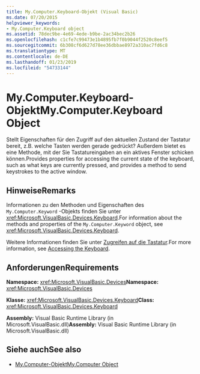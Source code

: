 ```yaml
---
title: My.Computer.Keyboard-Objekt (Visual Basic)
ms.date: 07/20/2015
helpviewer_keywords:
- My.Computer.Keyboard object
ms.assetid: 78dec9be-4e69-4ede-b9be-2ac34bec2b26
ms.openlocfilehash: c1cfe7c99473e1b4895fb7f0b9044f2520c8eef5
ms.sourcegitcommit: 6b308cf6d627d78ee36dbbae8972a310ac7fd6c8
ms.translationtype: MT
ms.contentlocale: de-DE
ms.lasthandoff: 01/23/2019
ms.locfileid: "54733144"
---
```

# <a name="mycomputerkeyboard-object"></a><span data-ttu-id="2a7d3-102">My.Computer.Keyboard-Objekt</span><span class="sxs-lookup"><span data-stu-id="2a7d3-102">My.Computer.Keyboard Object</span></span>
<span data-ttu-id="2a7d3-103">Stellt Eigenschaften für den Zugriff auf den aktuellen Zustand der Tastatur bereit, z.B. welche Tasten werden gerade gedrückt? Außerdem bietet es eine Methode, mit der Sie Tastatureingaben an ein aktives Fenster schicken können.</span><span class="sxs-lookup"><span data-stu-id="2a7d3-103">Provides properties for accessing the current state of the keyboard, such as what keys are currently pressed, and provides a method to send keystrokes to the active window.</span></span>  
  
## <a name="remarks"></a><span data-ttu-id="2a7d3-104">Hinweise</span><span class="sxs-lookup"><span data-stu-id="2a7d3-104">Remarks</span></span>  
 <span data-ttu-id="2a7d3-105">Informationen zu den Methoden und Eigenschaften des `My.Computer.Keyword` -Objekts finden Sie unter <xref:Microsoft.VisualBasic.Devices.Keyboard>.</span><span class="sxs-lookup"><span data-stu-id="2a7d3-105">For information about the methods and properties of the `My.Computer.Keyword` object, see <xref:Microsoft.VisualBasic.Devices.Keyboard>.</span></span>  
  
 <span data-ttu-id="2a7d3-106">Weitere Informationen finden Sie unter [Zugreifen auf die Tastatur](../../../visual-basic/developing-apps/programming/computer-resources/accessing-the-keyboard.md).</span><span class="sxs-lookup"><span data-stu-id="2a7d3-106">For more information, see [Accessing the Keyboard](../../../visual-basic/developing-apps/programming/computer-resources/accessing-the-keyboard.md).</span></span>  
  
## <a name="requirements"></a><span data-ttu-id="2a7d3-107">Anforderungen</span><span class="sxs-lookup"><span data-stu-id="2a7d3-107">Requirements</span></span>  
 <span data-ttu-id="2a7d3-108">**Namespace:** <xref:Microsoft.VisualBasic.Devices></span><span class="sxs-lookup"><span data-stu-id="2a7d3-108">**Namespace:** <xref:Microsoft.VisualBasic.Devices></span></span>  
  
 <span data-ttu-id="2a7d3-109">**Klasse:** <xref:Microsoft.VisualBasic.Devices.Keyboard></span><span class="sxs-lookup"><span data-stu-id="2a7d3-109">**Class:** <xref:Microsoft.VisualBasic.Devices.Keyboard></span></span>  
  
 <span data-ttu-id="2a7d3-110">**Assembly:** Visual Basic Runtime Library (in Microsoft.VisualBasic.dll)</span><span class="sxs-lookup"><span data-stu-id="2a7d3-110">**Assembly:** Visual Basic Runtime Library (in Microsoft.VisualBasic.dll)</span></span>  
  
## <a name="see-also"></a><span data-ttu-id="2a7d3-111">Siehe auch</span><span class="sxs-lookup"><span data-stu-id="2a7d3-111">See also</span></span>
- [<span data-ttu-id="2a7d3-112">My.Computer-Objekt</span><span class="sxs-lookup"><span data-stu-id="2a7d3-112">My.Computer Object</span></span>](../../../visual-basic/language-reference/objects/my-computer-object.md)
